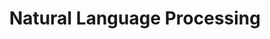 ---
layout: list
type: tag
title: Natural Language Processing
slug: nlp
category: coder
sidebar: true
order: 2
description: >
   Natural Language Processing
---